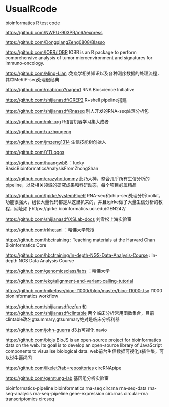 # UsualRcode
bioinformatics R test code

https://github.com/NWPU-903PR/m6Aexpress 

https://github.com/DongqiangZeng0808/Blasso

https://github.com/IOBR/IOBR IOBR is an R package to perform comprehensive analysis of tumor microenvironment and signatures for immuno-oncology.

https://github.com/Ming-Lian :免疫学相关知识以及各种测序数据的处理流程，其中MeRIP-seq处理很经典

https://github.com/rnabioco?page=1 RNA Bioscience Initiative

https://github.com/shijianasdf/GREP2 R+shell pipeline搭建

https://github.com/shijianasdf/Rnaseq 别人开发的RNA-seq处理分析包

https://github.com/mlr-org  R语言机器学习集大成者

https://github.com/xuzhougeng

https://github.com/jmzeng1314  生信技能树创始人

https://github.com/YTLogos

https://github.com/huangwb8 ：lucky BasicBioinformaticsAnalysisFromZhongShan

https://github.com/crazyhottommy  此乃大神，整合几乎所有生信分析的pipeline，以及相关领域的研究成果和科研动态，每个项目必属精品

https://github.com/tgirke/systemPipeR  RNA-seq和chip-seq处理分析toolkit，功能很强大，组长大量代码都是从这里扒来的，并且tgirke做了大量生信分析的教程，网址如下https://girke.bioinformatics.ucr.edu/GEN242/

https://github.com/shijianasdf/XSLab-docs  刘雪松上海实验室

https://github.com/rkhetani ：哈佛大学教授

https://github.com/hbctraining : Teaching materials at the Harvard Chan Bioinformatics Core

https://github.com/hbctraining/In-depth-NGS-Data-Analysis-Course : In-depth NGS Data Analysis Course

https://github.com/genomicsclass/labs ：哈佛大学

https://github.com/ekg/alignment-and-variant-calling-tutorial

https://github.com/mikelove/bioc-f1000r/blob/master/bioc-f1000r.tsv  f1000 bioninformatics workflow

https://github.com/shijianasdf/ezfun 和 https://github.com/shijianasdf/clintable 两个临床分析常用函数集合，目前clintable改名gtsummary,gtsummary绝对是临床分析利器

https://github.com/john-guerra d3.js可视化 navio

https://github.com/biojs  BioJS is an open-source project for bioinformatics data on the web. Its goal is to develop an open-source library of JavaScript components to visualise biological data. web前台生信数据可视化js插件集，可以说牛逼闪闪

https://github.com/likelet?tab=repositories circRNApipe

https://github.com/gerstung-lab 基因组分析实验室

bioinformatics-pipeline bioinformatics rna-seq circrna rna-seq-data rna-seq-analysis rna-seq-pipeline gene-expression circrnas circular-rna transcriptomics circseq
